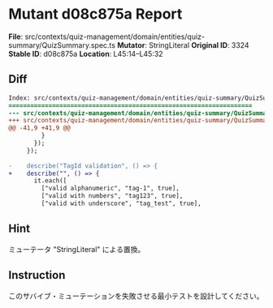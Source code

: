# Mutant d08c875a Report

**File**: src/contexts/quiz-management/domain/entities/quiz-summary/QuizSummary.spec.ts
**Mutator**: StringLiteral
**Original ID**: 3324
**Stable ID**: d08c875a
**Location**: L45:14–L45:32

## Diff

```diff
Index: src/contexts/quiz-management/domain/entities/quiz-summary/QuizSummary.spec.ts
===================================================================
--- src/contexts/quiz-management/domain/entities/quiz-summary/QuizSummary.spec.ts	original
+++ src/contexts/quiz-management/domain/entities/quiz-summary/QuizSummary.spec.ts	mutated #3324
@@ -41,9 +41,9 @@
         }
       });
     });
 
-    describe("TagId validation", () => {
+    describe("", () => {
       it.each([
         ["valid alphanumeric", "tag-1", true],
         ["valid with numbers", "tag123", true],
         ["valid with underscore", "tag_test", true],
```

## Hint

ミューテータ "StringLiteral" による置換。

## Instruction

このサバイブ・ミューテーションを失敗させる最小テストを設計してください。
